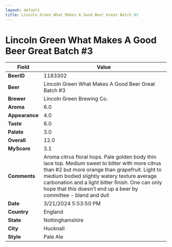 ```yaml
---
layout: default
title: Lincoln Green What Makes A Good Beer Great Batch #3
---
```


# Lincoln Green What Makes A Good Beer Great Batch #3

| Field         | Value     |
|---------------|-----------|
| **BeerID** | 1183302 |
| **Beer** | Lincoln Green What Makes A Good Beer Great Batch #3 |
| **Brewer** | Lincoln Green Brewing Co. |
| **Aroma** | 6.0 |
| **Appearance** | 4.0 |
| **Taste** | 6.0 |
| **Palate** | 3.0 |
| **Overall** | 12.0 |
| **MyScore** | 3.1 |
| **Comments** | Aroma citrus floral hops. Pale golden body thin lace top. Medium sweet to bitter with more citrus than #2 but more orange than grapefruit. Light to medium bodied slightly watery texture average carbonation and a light bitter finish. One can only hope that this doesn't end up a beer by committee - bland and dull  |
| **Date** | 3/21/2024 5:53:50 PM |
| **Country** | England |
| **State** | Nottinghamshire |
| **City** | Hucknall |
| **Style** | Pale Ale |
